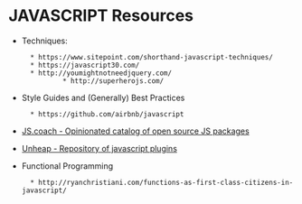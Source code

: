# JAVASCRIPT Resources

* Techniques:

      	* https://www.sitepoint.com/shorthand-javascript-techniques/
      	* https://javascript30.com/
      	* http://youmightnotneedjquery.com/
				* http://superherojs.com/

* Style Guides and (Generally) Best Practices

      	* https://github.com/airbnb/javascript

* [JS.coach - Opinionated catalog of open source JS packages](https://classic.js.coach/)

* [Unheap - Repository of javascript plugins](http://www.unheap.com/)

* Functional Programming

      	* http://ryanchristiani.com/functions-as-first-class-citizens-in-javascript/
